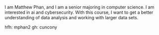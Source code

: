 I am Matthew Phan, and I am a senior majoring in computer science. I am interested in ai and cybersecurity. With this course, I want to get a better understanding of data analysis and working with larger data sets. 

hfh: mphan2
gh: cuncony 

